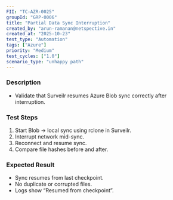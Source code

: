 ```yaml
---
FII: "TC-AZR-0025"
groupId: "GRP-0006"
title: "Partial Data Sync Interruption"
created_by: "arun-ramanan@netspective.in"
created_at: "2025-10-23"
test_type: "Automation"
tags: ["Azure"]
priority: "Medium"
test_cycles: ["1.0"]
scenario_type: "unhappy path"
---
```

### Description
- Validate that Surveilr resumes Azure Blob sync correctly after interruption.

### Test Steps
1. Start Blob → local sync using rclone in Surveilr.  
2. Interrupt network mid-sync.  
3. Reconnect and resume sync.  
4. Compare file hashes before and after.

### Expected Result
- Sync resumes from last checkpoint.  
- No duplicate or corrupted files.  
- Logs show “Resumed from checkpoint”.
